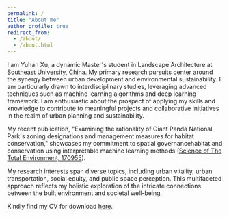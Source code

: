 ```yaml
---
permalink: /
title: "About me"
author_profile: true
redirect_from: 
  - /about/
  - /about.html
---
```


I am Yuhan Xu, a dynamic Master's student in Landscape Architecture at [Southeast University](https://arch.seu.edu.cn/jz_en/main.psp), China. My primary research pursuits center around the synergy between urban development and environmental sustainability. I am particularly drawn to interdisciplinary studies, leveraging advanced techniques such as machine learning algorithms and deep learning framework. I am enthusiastic about the prospect of applying my skills and knowledge to contribute to meaningful projects and collaborative initiatives in the realm of urban planning and sustainability.

My recent publication, "Examining the rationality of Giant Panda National Park's zoning designations and management measures for habitat conservation," showcases my commitment to spatial governancehabitat and conservation using interpretable machine learning methods ([Science of The Total Environment, 170955](https://yuhanxu.top/publication/2024-02-13-paper)).

My research interests span diverse topics, including urban vitality, urban transportation, social equity, and public space perception. This multifaceted approach reflects my holistic exploration of the intricate connections between the built environment and societal well-being.

Kindly find my CV for download [here](http://sealxuyh.github.io/files/CV_Yuhan_Xu_20240223.pdf).
